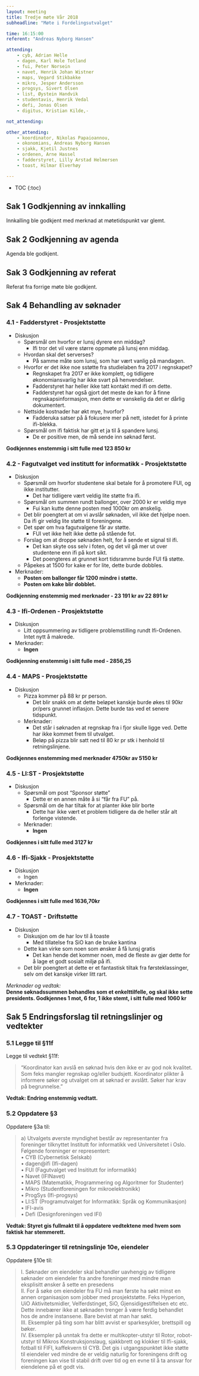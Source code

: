```yaml
---
layout: meeting
title: Tredje møte Vår 2018
subheadline: "Møte i Fordelingsutvalget"

time: 16:15:00
referent: "Andreas Nyborg Hansen"

attending:
    - cyb, Adrian Helle
    - dagen, Karl Hole Totland
    - fui, Peter Norsein
    - navet, Henrik Johan Wistner
    - maps, Vegard Stikbakke 
    - mikro, Jesper Andersson
    - progsys, Sivert Olsen
    - list, Øystein Handvik
    - studentavis, Henrik Vedal
    - defi, Jonas Olsen
    - digitus, Kristian Kilde,-

not_attending:

other_attending:
    - koordinator, Nikolas Papaioannou, 
    - okonomians, Andreas Nyborg Hansen 
    - sjakk, Kjetil Justnes
    - ordenen, Arne Hassel
    - fadderstyret, Lilly Arstad Helmersen
    - toast, Hilmar Elverhøy

---
```


* TOC
{:toc}


## Sak 1 Godkjenning av innkalling
Innkalling ble godkjent med merknad at møtetidspunkt var glemt. 

## Sak 2 Godkjenning av agenda
Agenda ble godkjent. 

## Sak 3 Godkjenning av referat
Referat fra forrige møte ble godkjent.

## Sak 4 Behandling av søknader
### 4.1 - Fadderstyret - Prosjektstøtte
- Diskusjon
    - Spørsmål om hvorfor er lunsj dyrere enn middag?
        - Ifi tror det vil være større oppmøte på lunsj enn middag. 
    - Hvordan skal det serverses?
        - På samme måte som lunsj, som har vært vanlig på mandagen.
    - Hvorfor er det ikke noe sstøtte fra studielaben fra 2017 i regnskapet?
        - Regnskapet fra 2017 er ikke komplett, og tidligere økonomiansvarlig har ikke svart på henvendelser. 
        - Fadderstyret har heller ikke tatt kontakt med ifi om dette.
        - Fadderstyret har også gjort det meste de kan for å finne regnskapsinformasjon, men dette er vanskelig da det er dårlig dokumentert. 
    - Nettside kostnader har økt mye, hvorfor?
        - Fadderuka satser på å fokusere mer på nett, istedet for å printe ifi-blekka. 
    - Spørsmål om ifi faktisk har gitt et ja til å spandere lunsj. 
        - De er positive men, de må sende inn søknad først. 
        
**Godkjennes enstemmig i sitt fulle med 123 850 kr**


### 4.2 - Fagutvalget ved institutt for informatikk - Prosjektstøtte

- Diskusjon
    - Spørsmål om hvorfor studentene skal betale for å promotere FUI, og ikke institutter. 
        - Det har tidligere vært veldig lite støtte fra ifi. 
    - Spørsmål om summen rundt ballonger, over 2000 kr er veldig mye
        - Fui kan kutte denne posten med 1000kr om ønskelig. 
    - Det blir poengtert at om vi avslår søknaden, vil ikke det hjelpe noen. Da ifi gir veldig lite støtte til foreningene. 
    - Det spør om hva fagutvalgene får av støtte.
        - FUI vet ikke helt ikke dette på stående fot.
    - Forslag om at droppe søknaden helt, for å sende et signal til ifi. 
        - Det kan skyte oss selv i foten, og det vil gå mer ut over studentene enn ifi på kort sikt.
        - Det poengteres at grunnet kort tidsramme burde FUI få støtte. 
    - Påpekes at 1500 for kake er for lite, dette burde dobbles.
- Merknader:
    - **Posten om ballonger får 1200 mindre i støtte.**
    - **Posten om kake blir dobblet.**

**Godkjenning enstemmig med merknader - 23 191 kr av 22 891 kr**
### 4.3 - Ifi-Ordenen - Prosjektstøtte
- Diskusjon
    - Litt oppsummering av tidligere problemstilling rundt Ifi-Ordenen. Intet nytt å makrede. 
- Merknader:
    - **Ingen**
        
**Godkjenning enstemmig i sitt fulle med - 2856,25**

### 4.4 - MAPS - Prosjektstøtte
- Diskusjon
    - Pizza kommer på 88 kr pr person.
        - Det blir snakk om at dette beløpet kanskje burde økes til 90kr pr/pers grunnet inflasjon. Dette burde tas ved et senere tidspunkt.   
    - Merknader:
        - Det står i søknaden at regnskap fra i fjor skulle ligge ved. Dette har ikke kommet frem til utvalget. 
        - Beløp på pizza blir satt ned til 80 kr pr stk i henhold til retningslinjene. 

**Godkjennes enstemming med merknader  4750kr av 5150 kr**
### 4.5 - LI:ST - Prosjektstøtte
- Diskusjon
    - Spørsmål om post “Sponsor støtte”
        - Dette er en annen måte å si “får fra FU” på.
    - Spørsmål om de har tiltak for at planter ikke blir borte
        - Dette har ikke vært et problem tidligere da de heller står alt forlenge vistende. 
    - Merknader:
        - **Ingen**
        
**Godkjennes i sitt fulle med 3127 kr**

### 4.6 - Ifi-Sjakk - Prosjektstøtte
- Diskusjon
    - Ingen
 - Merknader:
    - **Ingen**
    
**Godkjennes i sitt fulle med 1636,70kr**
### 4.7 - TOAST - Driftstøtte
- Diskusjon
    - Diskusjon om de har lov til å toaste
        - Med tillatelse fra SiO kan de bruke kantina
    - Dette kan virke som noen som ønsker å få lunsj gratis
        - Det kan hende det kommer noen, med de fleste av gjør dette for å lage et godt sosialt miljø på ifi. 
    - Det blir poengtert at dette er et fantastisk tiltak fra førsteklassinger, selv om det kanskje virker litt rart.
    
*Merknader og vedtak:*  
    **Denne søknadssummen behandles som et enkelttilfelle, og skal ikke sette presidents. Godkjennes  1 mot, 6 for, 1 ikke stemt,  i sitt fulle med 1060 kr**


## Sak 5 Endringsforslag til retningslinjer og vedtekter
### 5.1  Legge til §11f
Legge til vedtekt §11f:
> “Koordinator kan avslå en søknad hvis den ikke er av god nok kvalitet. Som feks mangler regnskap og/eller budsjett. 
Koordinator plikter å informere søker og utvalget om at søknad er avslått. Søker har krav på begrunnelse.”

**Vedtak: Endring enstemmig vedtatt.**

### 5.2  Oppdatere §3
Oppdatere §3a til:
>a) Utvalgets øverste myndighet består av representanter fra foreninger tilknyttet Institutt for informatikk ved Universitetet i Oslo. Følgende foreninger er representert:  
     • CYB (Cybernetisk Selskab)  
     • dagen@ifi (Ifi-dagen)  
     • FUI (Fagutvalget ved Insititutt for informatikk)  
     • Navet (IFI­Navet)  
     • MAPS (Matematikk, Programmering og Algoritmer for Studenter)  
     • Mikro (Studentforeningen for mikroelektronikk)  
     • ProgSys (Ifi-progsys)  
     • LI:ST (Programutvalget for Informatikk: Språk og Kommunikasjon)  
     • IFI­-avis  
     • Defi (Designforeningen ved IFI)
     
**Vedtak: Styret gis fullmakt til å oppdatere vedtektene med hvem som faktisk har stemmerett.**

### 5.3  Oppdateringer til retningslinje 10e, eiendeler
Oppdatere §10e til: 
>  I. Søknader om eiendeler skal behandler uavhengig av tidligere søknader om eiendeler fra andre foreninger med mindre man eksplisitt ønsker å sette en presedens  
  II. For å søke om eiendeler fra FU må man første ha søkt minst en annen organisasjon som jobber med prosjektstøtte. Feks Hyperion, UiO Aktivitetsmidler, Velferdstinget, SiO, Gjensidigestiftelsen etc etc. Dette innebærer ikke at søknaden trenger å være ferdig behandlet hos de andre instansene. Bare bevist at man har søkt.  
 III. Eksempler på ting som har blitt avvist er sparkesykler, brettspill og bøker.  
  IV. Eksempler på unntak fra dette er multikopter-utstyr til Rotor, robot-utstyr til Mikros Konstruksjonslaug, sjakkbrett og klokker til Ifi-sjakk, fotball til FIFI, kaffekvern til CYB. Det gis i utgangspunktet ikke støtte til eiendeler ved mindre de er veldig naturlig for foreningens drift og foreningen kan vise til stabil drift over tid og en evne til å ta ansvar for eiendelene på et godt vis.
